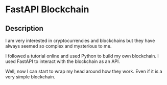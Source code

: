 # FastAPI Blockchain

## Description
I am very interested in cryptocurrencies and blockchains but they have always
seemed so complex and mysterious to me. 

I followed a tutorial online and used Python to build my own blockchain. I used FastAPI to interact with the blockchain as an API.

Well, now I can start to wrap my head around how they work. Even if it is a very simple blockchain.
